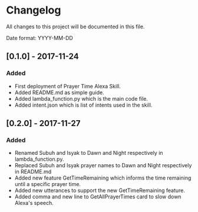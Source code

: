 # Changelog

All changes to this project will be documented in this file.

Date format: YYYY-MM-DD

## [0.1.0] - 2017-11-24
### Added
- First deployment of Prayer Time Alexa Skill.
- Added README.md as simple guide.
- Added lambda_function.py which is the main code file.
- Added intent.json which is list of intents used in the skill.

## [0.2.0] - 2017-11-27
### Added
- Renamed Subuh and Isyak to Dawn and Night respectively in lambda_function.py.
- Replaced Subuh and Isyak prayer names to Dawn and Night respectively in README.md
- Added new feature GetTimeRemaining which informs the time remaining until a specific prayer time.
- Added new utterances to support the new GetTimeRemaining feature.
- Added comma and new line to GetAllPrayerTimes card to slow down Alexa's speech.

